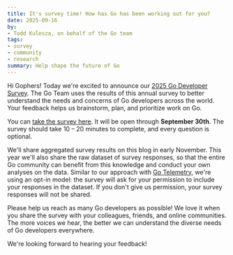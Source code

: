 ```yaml
---
title: It's survey time! How has Go has been working out for you?
date: 2025-09-16
by:
- Todd Kulesza, on behalf of the Go team
tags:
- survey
- community
- research
summary: Help shape the future of Go
---
```


Hi Gophers! Today we're excited to announce our [2025 Go Developer Survey](https://google.qualtrics.com/jfe/form/SV_3wwSstC8vv4Ymkm?s=b). The Go Team uses the results of this annual survey to better understand the needs and concerns of Go developers across the world. Your feedback helps us brainstorm, plan, and prioritize work on Go.

You can [take the survey here](https://google.qualtrics.com/jfe/form/SV_3wwSstC8vv4Ymkm?s=b). It will be open through **September 30th**. The survey should take 10 &ndash; 20 minutes to complete, and every question is optional.

We'll share aggregated survey results on this blog in early November. This year we'll also share the raw dataset of survey responses, so that the entire Go community can benefit from this knowledge and conduct your own analyses on the data. Similar to our approach with [Go Telemetry](/blog/gotelemetry), we're using an opt-in model: the survey will ask for your permission to include your responses in the dataset. If you don't give us permission, your survey responses will not be shared.

Please help us reach as many Go developers as possible! We love it when you share the survey with your colleagues, friends, and online communities. The more voices we hear, the better we can understand the diverse needs of Go developers everywhere.

We're looking forward to hearing your feedback!